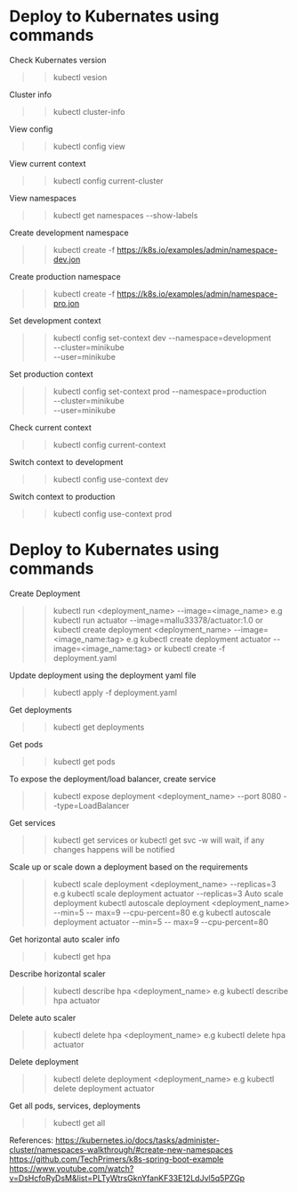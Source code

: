 <h1>Deploy to Kubernates using commands</h1>

Check Kubernates version
>> kubectl vesion

Cluster info
>> kubectl cluster-info

View config
>> kubectl config view

View current context
>> kubectl config current-cluster

View namespaces
>> kubectl get namespaces --show-labels

Create development namespace
>> kubectl create -f https://k8s.io/examples/admin/namespace-dev.jon

Create production namespace
>> kubectl create -f https://k8s.io/examples/admin/namespace-pro.jon

Set development context
>> kubectl config set-context dev --namespace=development \
  --cluster=minikube \
  --user=minikube

Set production context
>> kubectl config set-context prod --namespace=production \
  --cluster=minikube \
  --user=minikube

Check current context
>> kubectl config current-context

Switch context to development
>> kubectl config use-context dev

Switch context to production
>> kubectl config use-context prod

<h1>Deploy to Kubernates using commands</h1>

Create Deployment
>> kubectl run <deployment_name> --image=<image_name>
e.g
>>	 kubectl run actuator --image=mallu33378/actuator:1.0
or
>> kubectl create deployment <deployment_name> --image=<image_name:tag>
e.g
>>	kubectl create deployment actuator --image=<image_name:tag>
or
>> kubectl create -f deployment.yaml

Update deployment using the deployment yaml file
>> kubectl apply -f deployment.yaml

Get deployments
>> kubectl get deployments

Get pods
>> kubectl get pods

To expose the deployment/load balancer, create service
>> kubectl expose deployment <deployment_name> --port 8080 --type=LoadBalancer

Get services
>> kubectl get services
or
>> kubectl get svc -w
will wait, if any changes happens will be notified

Scale up or scale down a deployment based on the requirements
>> kubectl scale deployment <deployment_name> --replicas=3
e.g
>>	kubectl scale deployment actuator --replicas=3
Auto scale deployment
>> kubectl autoscale deployment <deployment_name> --min=5 -- max=9 --cpu-percent=80
e.g
>>	kubectl autoscale deployment actuator --min=5 -- max=9 --cpu-percent=80

Get horizontal auto scaler info
>> kubectl get hpa

Describe horizontal scaler
>> kubectl describe hpa <deployment_name>
e.g
>>	kubectl describe hpa actuator

Delete auto scaler
>> kubectl delete hpa <deployment_name>
e.g
>>	kubectl delete hpa actuator

Delete deployment
>> kubectl delete deployment <deployment_name>
e.g
>>	kubectl delete deployment actuator

Get all pods, services, deployments
>> kubectl get all


References:
https://kubernetes.io/docs/tasks/administer-cluster/namespaces-walkthrough/#create-new-namespaces
https://github.com/TechPrimers/k8s-spring-boot-example
https://www.youtube.com/watch?v=DsHcfoRyDsM&list=PLTyWtrsGknYfanKF33E12LdJvl5q5PZGp
